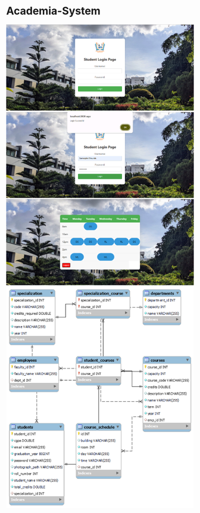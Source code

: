 # Academia-System
<img src="./Screenshot 2023-12-29 175210.png">
<img src="./Screenshot 2023-12-29 175246.png">
<img src="./Screenshot 2023-12-29 175308.png">
<img src="./1.png">
